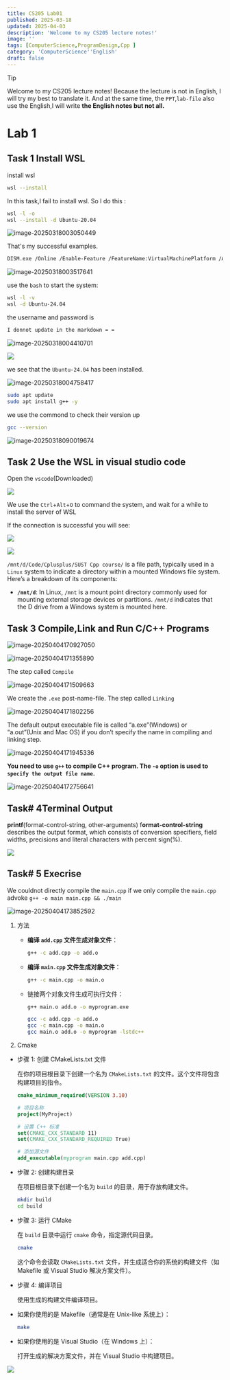 ```yaml
---
title: CS205 Lab01
published: 2025-03-18
updated: 2025-04-03
description: 'Welcome to my CS205 lecture notes!'
image: ''
tags: [ComputerScience,ProgramDesign,Cpp ]
category: 'ComputerScience''English'
draft: false 
---
```

> [!TIP]
>
> Welcome to my CS205 lecture notes! Because the lecture is not in English, I will try my best to translate it.
>And at the same time, the `PPT`,`lab-file` also use the English,I will write **the English notes but not all.**

# Lab 1



## Task 1 Install WSL

install wsl

```bash
wsl --install
```

In this task,I fail to install wsl.
So I do this :

```bash
wsl -l -o
wsl --install -d Ubuntu-20.04
```

![image-20250318003050449](.\1.png)

That's my successful examples.

```BASH
DISM.exe /Online /Enable-Feature /FeatureName:VirtualMachinePlatform /All /NoRestart
```

![image-20250318003517641](.\2.png)

use the `bash` to start the system:

```bash
wsl -l -v
wsl -d Ubuntu-24.04
```



the username and password is

```bash
I donnot update in the markdown = =
```

![image-20250318004410701](.\3.png)

![](.\4.png)

we see that the `Ubuntu-24.04` has been installed.

![image-20250318004758417](.\5.png)

```bash
sudo apt update
sudo apt install g++ -y
```

we use the commond to check their version up

```bash
gcc --version
```

![image-20250318090019674](.\6.png)

## Task 2 Use the WSL in visual studio code

Open the `vscode`(Downloaded)

![](.\7.png)

We use the `Ctrl`+`Alt`+`O` to command the system, and wait for a while to install the server of WSL

If the connection is successful you will see:

![](.\8.png)

![](.\9.png)

`/mnt/d/Code/Cplusplus/SUST Cpp course/` is a file path, typically used in a `Linux` system to indicate a directory within a mounted Windows file system. Here’s a breakdown of its components:

- **`/mnt/d`**: In Linux, `/mnt` is a mount point directory commonly used for mounting external storage devices or partitions. `/mnt/d` indicates that the D drive from a Windows system is mounted here.



## Task 3 Compile,Link and Run C/C++ Programs

![image-20250404170927050](.\compileProcession.png)



![image-20250404171355890](.\compileFileStep.png)

The step called `Compile`

![image-20250404171509663](.\compileFileStep2.png)

We create  the `.exe` post-name-file. The step called `Linking`

![image-20250404171802256](.\compileFileStep3.png)

The default output executable file is called “a.exe”(Windows) or “a.out”(Unix  and Mac OS) if you don’t specify the name in compiling and linking step.

![image-20250404171945336](.\compileFileStep4.png)

**You need to use `g++` to compile C++ program. The `-o` option is used to `specify the output file name`.**



![image-20250404172756641](.\compileFileStep5.png)

## Task# 4Terminal Output

**printf**(format-control-string, other-arguments) f**ormat-control-string** describes the output format, which consists of conversion specifiers, field  widths, precisions and literal characters with percent sign(%).

![](.ture.png)



## Task# 5 Execrise

We couldnot directly compile the `main.cpp` if we only compile the `main.cpp` advoke `g++ -o main main.cpp && ./main`

![image-20250404173852592](.\compileError.png)

1. 方法

    - **编译 `add.cpp` 文件生成对象文件**：

        ```bash
        g++ -c add.cpp -o add.o
        ```

    - **编译 `main.cpp` 文件生成对象文件**：

        ~~~bash
        g++ -c main.cpp -o main.o
        ~~~


    - 链接两个对象文件生成可执行文件：

        ~~~bash
        g++ main.o add.o -o myprogram.exe
        ~~~

        ```bash
        gcc -c add.cpp -o add.o
        gcc -c main.cpp -o main.o
        gcc main.o add.o -o myprogram -lstdc++
        ```

2. Cmake

- 步骤 1: 创建 CMakeLists.txt 文件

    在你的项目根目录下创建一个名为 `CMakeLists.txt` 的文件。这个文件将包含构建项目的指令。

    ```cmake
    cmake_minimum_required(VERSION 3.10)
    
    # 项目名称
    project(MyProject)
    
    # 设置 C++ 标准
    set(CMAKE_CXX_STANDARD 11)
    set(CMAKE_CXX_STANDARD_REQUIRED True)
    
    # 添加源文件
    add_executable(myprogram main.cpp add.cpp)
    ```

- 步骤 2: 创建构建目录

    在项目根目录下创建一个名为 `build` 的目录，用于存放构建文件。

    ```bash
    mkdir build
    cd build
    ```

- 步骤 3: 运行 CMake

    在 `build` 目录中运行 `cmake` 命令，指定源代码目录。

    ```bash
    cmake
    ```


    这个命令会读取 `CMakeLists.txt` 文件，并生成适合你的系统的构建文件（如 Makefile 或 Visual Studio 解决方案文件）。

- 步骤 4: 编译项目

    使用生成的构建文件编译项目。

- 如果你使用的是 Makefile（通常是在 Unix-like 系统上）：

    ```bash
    make
    ```

- 如果你使用的是 Visual Studio（在 Windows 上）：

    打开生成的解决方案文件，并在 Visual Studio 中构建项目。

![](.\completed.png)